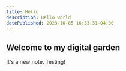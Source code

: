 ```yaml
---
title: Hello
description: Hello world
datePublished: 2023-10-05 16:33:31-04:00
---
```


## Welcome to my digital garden
It's a new note.
Testing!
